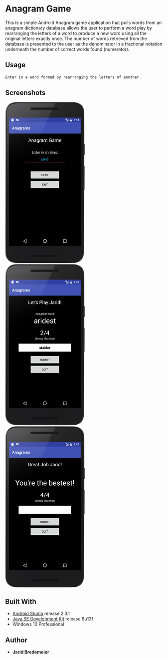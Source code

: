 # Anagram Game

This is a simple Android Anagram game application that pulls words from an anagram dictionary database allows the user to perform a word play by rearranging the letters of a word to produce a new word using all the original letters exactly once. The number of words retrieved from the database is presented to the user as the denominator in a fractional notation underneath the number of correct words found (numerator).

## Usage
```c
Enter in a word formed by rearranging the letters of another.
```
## Screenshots
<img src="https://github.com/jbredeme/Anagram/blob/master/screenshots/device-2017-03-29-082250.png" width="256"> <img src="https://github.com/jbredeme/Anagram/blob/master/screenshots/device-2017-03-29-084419.png" width="256"> <img src="https://github.com/jbredeme/Anagram/blob/master/screenshots/device-2017-03-29-084751.png" width="256">

## Built With
* [Android Studio] release 2.3.1
* [Java SE Development Kit] release 8u131
* Windows 10 Professional

## Author
* **Jarid Bredemeier**

[Android Studio]: https://developer.android.com/studio/index.html
[Java SE Development Kit]: http://www.oracle.com/technetwork/java/index.html
